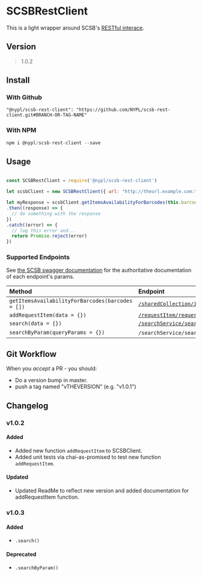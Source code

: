 # SCSBRestClient

This is a light wrapper around SCSB's [RESTful interace](https://uat-recap.htcinc.com:9093/swagger-ui.html).

## Version
> 1.0.2

## Install

### With Github

```
"@nypl/scsb-rest-client": "https://github.com/NYPL/scsb-rest-client.git#BRANCH-OR-TAG-NAME"
```

### With NPM

```js
npm i @nypl/scsb-rest-client --save
```

## Usage

```javascript

const SCSBRestClient = require('@nypl/scsb-rest-client')

let scsbClient = new SCSBRestClient({ url: "http://theurl.example.com:theports", apiKey: "anAPIKEY" })

let myResponse = scsbClient.getItemsAvailabilityForBarcodes(this.barcodes)
.then((response) => {
  // do something with the response
})
.catch((error) => {
  // log this error and...
  return Promise.reject(error)
})
```

### Supported Endpoints

See [the SCSB swagger documentation](https://uat-recap.htcinc.com:9093/swagger-ui.html) for the authoritative documentation of each endpoint's params.

| Method     | Endpoint     |
| :------------- | :------------- |
| `getItemsAvailabilityForBarcodes(barcodes = [])`|[`/sharedCollection/itemAvailabilityStatus`](https://uat-recap.htcinc.com:9093/swagger-ui.html#!/shared-collection-rest-controller/itemAvailabilityStatus)|
| `addRequestItem(data = {})`                     |[`/requestItem/requestItem`](https://uat-recap.htcinc.com:9093/swagger-ui.html#!/request-item-rest-controller/requestItem)|
| `search(data = {})`                             |[`/searchService/search`](https://uat-recap.htcinc.com:9093/swagger-ui.html#!/search-records-rest-controller/search)|
| `searchByParam(queryParams = {})`               |`/searchService/searchByParam`(**deprecated**)|

## Git Workflow

When you _accept_ a PR - you should:

* Do a version bump in master.
* push a tag named "vTHEVERSION" (e.g. "v1.0.1")

## Changelog

### v1.0.2

#### Added
- Added new function `addRequestItem` to SCSBClient.
- Added unit tests via chai-as-promised to test new function `addRequestItem`.

#### Updated
- Updated ReadMe to reflect new version and added documentation for addRequestItem function.

### v1.0.3

#### Added

- `.search()`

#### Deprecated

- `.searchByParam()`
